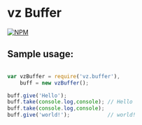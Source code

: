 # vz Buffer

[![NPM](https://nodei.co/npm/vz.buffer.png?downloads=true)](https://nodei.co/npm/vz.buffer/)

## Sample usage:

```javascript

var vzBuffer = require('vz.buffer'),
    buff = new vzBuffer();

buff.give('Hello');
buff.take(console.log,console); // Hello
buff.take(console.log,console);
buff.give('world!');            // world!

```

